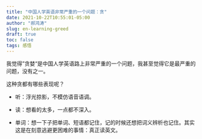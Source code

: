```yaml
---
title: "中国人学英语非常严重的一个问题：贪"
date: 2021-10-22T10:55:01-05:00
author: "郝鸿涛"
slug: en-learning-greed
draft: true
toc: false
tags: 感悟
---
```

我觉得”贪婪“是中国人学英语路上非常严重的一个问题，我甚至觉得它是最严重的问题，没有之一。

这种贪都有哪些表现呢？

- 听：浮光掠影，不模仿语音语调。

- 读：想看的太多，一点都不深入。

- 单词：想一下子把单词、短语都记住，记的时候还想把词义辨析也记住。其实这是在刻意逃避更困难的事情：真正读英文。
